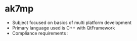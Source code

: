# ak7mp
- Subject focused on basics of multi platform development
- Primary language used is C++ with QtFramework
- Compliance requirements :